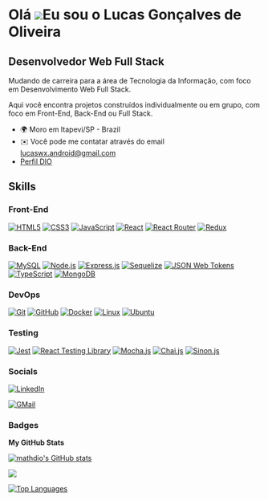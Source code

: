 Olá ![](https://user-images.githubusercontent.com/18350557/176309783-0785949b-9127-417c-8b55-ab5a4333674e.gif)Eu sou o Lucas Gonçalves de Oliveira
================================================================================================================================================

Desenvolvedor Web Full Stack
---------------------

Mudando de carreira para a área de Tecnologia da Informação, com foco em Desenvolvimento Web Full Stack.

Aqui você encontra projetos construídos individualmente ou em grupo, com foco em Front-End, Back-End ou Full Stack.

* 🌍  Moro em Itapevi/SP - Brazil
* ✉️  Você pode me contatar através do email [lucaswx.android@gmail.com](mailto:lucaswx.android@gmail.com)
* [Perfil DIO](https://web.dio.me/users/lucaswx_android)

## Skills
### Front-End

<a href="https://developer.mozilla.org/en-US/docs/Glossary/HTML5" target="_blank" rel="noreferrer"><img src="https://img.shields.io/badge/html5-%23E34F26.svg?style=for-the-badge&logo=html5&logoColor=white" alt="HTML5" /></a>
<a href="https://www.w3.org/TR/CSS/#css" target="_blank" rel="noreferrer"><img src="https://img.shields.io/badge/css3-%231572B6.svg?style=for-the-badge&logo=css3&logoColor=white" alt="CSS3" /></a>
<a href="https://developer.mozilla.org/en-US/docs/Web/JavaScript" target="_blank" rel="noreferrer"><img src="https://img.shields.io/badge/javascript-%23323330.svg?style=for-the-badge&logo=javascript&logoColor=%23F7DF1E" alt="JavaScript" /></a>
<a href="https://reactjs.org/" target="_blank" rel="noreferrer"><img src="https://img.shields.io/badge/react-%2320232a.svg?style=for-the-badge&logo=react&logoColor=%2361DAFB" alt="React" /></a>
<a href="https://reactrouter.com/en/main" target="_blank" rel="noreferrer"><img src="https://img.shields.io/badge/React_Router-CA4245?style=for-the-badge&logo=react-router&logoColor=white" alt="React Router" /></a>
<a href="https://redux.js.org/" target="_blank" rel="noreferrer"><img src="https://img.shields.io/badge/redux-%23593d88.svg?style=for-the-badge&logo=redux&logoColor=white" alt="Redux" /></a>


### Back-End

<a href="https://www.mysql.com" target="_blank" rel="noreferrer"><img src="https://img.shields.io/badge/mysql-%2300f.svg?style=for-the-badge&logo=mysql&logoColor=white" alt="MySQL" /></a>
<a href="https://nodejs.org/en/" target="_blank" rel="noreferrer"><img src="https://img.shields.io/badge/node.js-6DA55F?style=for-the-badge&logo=node.js&logoColor=white" alt="Node.js" /></a>
<a href="https://expressjs.com" target="_blank" rel="noreferrer"><img src="https://img.shields.io/badge/express.js-%23404d59.svg?style=for-the-badge&logo=express&logoColor=%2361DAFB" alt="Express.js" /></a>
<a href="https://sequelize.org" target="_blank" rel="noreferrer"><img src="https://img.shields.io/badge/Sequelize-52B0E7?style=for-the-badge&logo=Sequelize&logoColor=white" alt="Sequelize" /></a>
<a href="https://jwt.io" target="_blank" rel="noreferrer"><img src="https://img.shields.io/badge/JWT-black?style=for-the-badge&logo=JSON%20web%20tokens" alt="JSON Web Tokens" /></a>
<a href="https://www.typescriptlang.org/" target="_blank" rel="noreferrer"><img src="https://img.shields.io/badge/typescript-%23007ACC.svg?style=for-the-badge&logo=typescript&logoColor=white" alt="TypeScript" /></a>
<a href="https://www.mongodb.com/docs/" target="_blank" rel="noreferrer"><img src="https://img.shields.io/badge/MongoDB-4EA94B?style=for-the-badge&logo=mongodb&logoColor=white" alt="MongoDB" /></a>

### DevOps
<a href="https://git-scm.com" target="_blank" rel="noreferrer"><img src="https://img.shields.io/badge/git-%23F05033.svg?style=for-the-badge&logo=git&logoColor=white" alt="Git" /></a>
<a href="https://www.github.com" target="_blank" rel="noreferrer"><img src="https://img.shields.io/badge/github-%23121011.svg?style=for-the-badge&logo=github&logoColor=white" alt="GitHub" /></a>
<a href="https://www.docker.com" target="_blank" rel="noreferrer"><img src="https://img.shields.io/badge/docker-%230db7ed.svg?style=for-the-badge&logo=docker&logoColor=white" alt="Docker" /></a>
<a href="https://www.linux.org" target="_blank" rel="noreferrer"><img src="https://img.shields.io/badge/Linux-FCC624?style=for-the-badge&logo=linux&logoColor=black" alt="Linux" /></a>
<a href="https://ubuntu.com" target="_blank" rel="noreferrer"><img src="https://img.shields.io/badge/Ubuntu-E95420?style=for-the-badge&logo=ubuntu&logoColor=white" alt="Ubuntu" /></a>

### Testing

<a href="https://jestjs.io" target="_blank" rel="noreferrer"><img src="https://img.shields.io/badge/-jest-%23C21325?style=for-the-badge&logo=jest&logoColor=white" alt="Jest" /></a>
<a href="https://testing-library.com/docs/react-testing-library/intro/" target="_blank" rel="noreferrer"><img src="https://img.shields.io/badge/-TestingLibrary-%23E33332?style=for-the-badge&logo=testing-library&logoColor=white" alt="React Testing Library" /></a>
<a href="https://mochajs.org" target="_blank" rel="noreferrer"><img src="https://img.shields.io/badge/mocha.js-323330?style=for-the-badge&logo=mocha&logoColor=Brown" alt="Mocha.js" /></a>
<a href="https://www.chaijs.com" target="_blank" rel="noreferrer"><img src="https://img.shields.io/badge/chai.js-323330?style=for-the-badge&logo=chai&logoColor=red" alt="Chai.js" /></a>
<a href="https://sinonjs.org" target="_blank" rel="noreferrer"><img src="https://img.shields.io/badge/sinon.js-323330?style=for-the-badge&logo=sinon" alt="Sinon.js" /></a>

### Socials

<a href="https://www.linkedin.com/in/lucas-g-oliveira" target="_blank" rel="noreferrer"><img src="https://img.shields.io/badge/linkedin-%230077B5.svg?style=for-the-badge&logo=linkedin&logoColor=white" alt="LinkedIn" /></a>
<!-- <a href="https://linkDoPortfólio" target="_blank" rel="noreferrer"><img src="https://img.shields.io/badge/my_portfolio-3fc337?style=for-the-badge" alt="Portfolio" /></a> -->
<a href="mailto:lucaswx.android@gmail.com" target="_blank" rel="noreferrer"><img src="https://img.shields.io/badge/Gmail-D14836?style=for-the-badge&logo=gmail&logoColor=white" alt="GMail" /></a>


### Badges

<b>My GitHub Stats</b>

<a href="https://github.com/lucas-g-oliveira"><img src="https://github-readme-stats.vercel.app/api?username=lucas-g-oliveira&show_icons=true&hide=&count_private=true&title_color=ec4899&text_color=ffffff&icon_color=ec4899&bg_color=1c1917&hide_border=true&show_icons=true" alt="mathdio's GitHub stats" /></a>

<a href="https://github.com/lucas-g-oliveira"><img src="https://github-readme-streak-stats.herokuapp.com/?user=lucas-g-oliveira&stroke=ffffff&background=1c1917&ring=ec4899&fire=ec4899&currStreakNum=ffffff&currStreakLabel=ec4899&sideNums=ffffff&sideLabels=ffffff&dates=ffffff&hide_border=true" /></a>

<a href="https://github.com/lucas-g-oliveira" align="left"><img src="https://github-readme-stats.vercel.app/api/top-langs/?username=lucas-g-oliveira&langs_count=10&title_color=ec4899&text_color=ffffff&icon_color=ec4899&bg_color=1c1917&hide_border=true&locale=en&custom_title=Top%20%Languages" alt="Top Languages" /></a>
